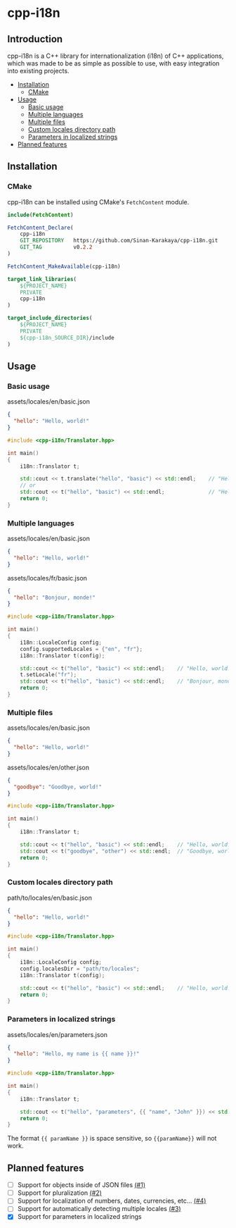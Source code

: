 # cpp-i18n

## Introduction

cpp-i18n is a C++ library for internationalization (i18n) of C++ applications, which was made to be as simple as
possible to use, with easy integration into existing projects.

- [Installation](#installation)
  - [CMake](#cmake)
- [Usage](#usage)
  - [Basic usage](#basic-usage)
  - [Multiple languages](#multiple-languages)
  - [Multiple files](#multiple-files)
  - [Custom locales directory path](#custom-locales-directory-path)
  - [Parameters in localized strings](#parameters-in-localized-strings)
- [Planned features](#planned-features)

## Installation

### CMake

cpp-i18n can be installed using CMake's `FetchContent` module.

```cmake
include(FetchContent)

FetchContent_Declare(
    cpp-i18n
    GIT_REPOSITORY   https://github.com/Sinan-Karakaya/cpp-i18n.git
    GIT_TAG          v0.2.2
)

FetchContent_MakeAvailable(cpp-i18n)

target_link_libraries(
    ${PROJECT_NAME}
    PRIVATE
    cpp-i18n
)

target_include_directories(
    ${PROJECT_NAME}
    PRIVATE
    ${cpp-i18n_SOURCE_DIR}/include
)
```

## Usage

### Basic usage

assets/locales/en/basic.json

```json
{
  "hello": "Hello, world!"
}
```

```cpp
#include <cpp-i18n/Translator.hpp>

int main()
{
    i18n::Translator t;

    std::cout << t.translate("hello", "basic") << std::endl;    // "Hello, world!"
    // or
    std::cout << t("hello", "basic") << std::endl;              // "Hello, world!"
    return 0;
}
```

### Multiple languages

assets/locales/en/basic.json

```json
{
  "hello": "Hello, world!"
}
```

assets/locales/fr/basic.json

```json
{
  "hello": "Bonjour, monde!"
}
```

```cpp
#include <cpp-i18n/Translator.hpp>

int main()
{
    i18n::LocaleConfig config;
    config.supportedLocales = {"en", "fr"};
    i18n::Translator t(config);

    std::cout << t("hello", "basic") << std::endl;    // "Hello, world!"
    t.setLocale("fr");
    std::cout << t("hello", "basic") << std::endl;    // "Bonjour, monde!"
    return 0;
}
```

### Multiple files

assets/locales/en/basic.json

```json
{
  "hello": "Hello, world!"
}
```

assets/locales/en/other.json

```json
{
  "goodbye": "Goodbye, world!"
}
```

```cpp
#include <cpp-i18n/Translator.hpp>

int main()
{
    i18n::Translator t;

    std::cout << t("hello", "basic") << std::endl;    // "Hello, world!"
    std::cout << t("goodbye", "other") << std::endl;  // "Goodbye, world!"
    return 0;
}
```

### Custom locales directory path

path/to/locales/en/basic.json

```json
{
  "hello": "Hello, world!"
}
```

```cpp
#include <cpp-i18n/Translator.hpp>

int main()
{
    i18n::LocaleConfig config;
    config.localesDir = "path/to/locales";
    i18n::Translator t(config);

    std::cout << t("hello", "basic") << std::endl;    // "Hello, world!"
    return 0;
}
```

### Parameters in localized strings

assets/locales/en/parameters.json

```json
{
  "hello": "Hello, my name is {{ name }}!"
}
```

```cpp
#include <cpp-i18n/Translator.hpp>

int main()
{
    i18n::Translator t;

    std::cout << t("hello", "parameters", {{ "name", "John" }}) << std::endl;    // "Hello, my name is John!"
    return 0;
}
```

The format `{{ paramName }}` is space sensitive, so `{{paramName}}` will not work.

## Planned features

- [ ] Support for objects inside of JSON files [(#1)](https://github.com/Sinan-Karakaya/cpp-i18n/issues/1)
- [ ] Support for pluralization [(#2)](https://github.com/Sinan-Karakaya/cpp-i18n/issues/2)
- [ ] Support for localization of numbers, dates, currencies, etc... [(#4)](https://github.com/Sinan-Karakaya/cpp-i18n/issues/4)
- [ ] Support for automatically detecting multiple locales [(#3)](https://github.com/Sinan-Karakaya/cpp-i18n/issues/3)
- [x] Support for parameters in localized strings

